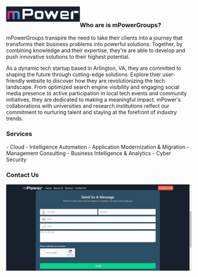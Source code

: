 <img align="left" alt="logo | YouTube" width="200px" src="https://github.com/Michael9905/mPowerGroups/blob/main/images/mPowerlogo.png?raw=true"/><br>

<h3>Who are is mPowerGroups?</h3>
<p>mPowerGroups transpire the need to take their clients into a journey that transforms their business problems into powerful solutions. Together, by combining knowledge and their expertise, they're are able to develop and push innovative solutions to their highest potential.</p>
<p>As a dynamic tech startup based in Arlington, VA, they are committed to shaping the future through cutting-edge solutions. Explore thier user-friendly website to discover how they are revolutionizing the tech landscape. From optimized search engine visibility and engaging social media presence to active participation in local tech events and community initiatives, they are dedicated to making a meaningful impact. mPower's collaborations with universities and research institutions reflect our commitment to nurturing talent and staying at the forefront of industry trends.</p>

<h3>Services</h3>
- Cloud
- Intelligence Automation
- Application Modernization & Migration
- Management Consulting
- Business Intelligence & Analytics
- Cyber Security


<h3>Contact Us</h3>
<img align="left" alt="logo | YouTube" width="900px" src="https://github.com/Michael9905/mPowerGroups/blob/main/images/mPowerContact.png?raw=true"/><br>
